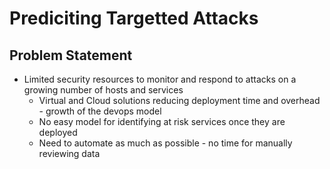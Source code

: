 # Prediciting Targetted Attacks

## Problem Statement
* Limited security resources to monitor and respond to attacks on a growing number of hosts and services
  * Virtual and Cloud solutions reducing deployment time and overhead - growth of the devops model
  * No easy model for identifying at risk services once they are deployed
  * Need to automate as much as possible - no time for manually reviewing data 
